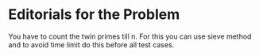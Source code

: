 # Editorials for the Problem

You have to count the twin primes till n. For this you can use sieve method and to avoid time limit do this before all test cases.

